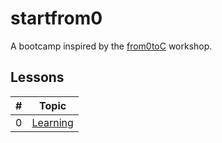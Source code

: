 # startfrom0

A bootcamp inspired by the [from0toC](https://github.com/ubidefeo/from0toC) workshop.

## Lessons

| #   | Topic |
| :-: | ----- |
| 0   | [Learning](https://github.com/njncalub/startfrom0/blob/master/lessons/learning/PITCHME.md) |
